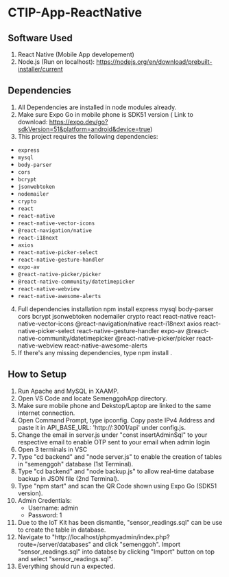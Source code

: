 # CTIP-App-ReactNative
## Software Used
1. React Native (Mobile App developement)
2. Node.js (Run on localhost): https://nodejs.org/en/download/prebuilt-installer/current
## Dependencies
1. All Dependencies are installed in node modules already.
2. Make sure Expo Go in mobile phone is SDK51 version ( Link to download: https://expo.dev/go?sdkVersion=51&platform=android&device=true)
3. This project requires the following dependencies:
- `express`
- `mysql`
- `body-parser`
- `cors`
- `bcrypt`
- `jsonwebtoken`
- `nodemailer`
- `crypto`
- `react`
- `react-native`
- `react-native-vector-icons`
- `@react-navigation/native`
- `react-i18next`
- `axios`
- `react-native-picker-select`
- `react-native-gesture-handler`
- `expo-av`
- `@react-native-picker/picker`
- `@react-native-community/datetimepicker`
- `react-native-webview`
- `react-native-awesome-alerts`

4. Full dependencies installation
npm install express mysql body-parser cors bcrypt jsonwebtoken nodemailer crypto react react-native react-native-vector-icons @react-navigation/native react-i18next axios react-native-picker-select react-native-gesture-handler expo-av @react-native-community/datetimepicker @react-native-picker/picker react-native-webview react-native-awesome-alerts
5. If there's any missing dependencies, type npm install <library>.


## How to Setup
1. Run Apache and MySQL in XAAMP.
2. Open VS Code and locate SemenggohApp directory.
3. Make sure mobile phone and Dekstop/Laptop are linked to the same internet connection.
4. Open Command Prompt, type ipconfig. Copy paste IPv4 Address and paste it in API_BASE_URL: 'http://<IP Adress>:3001/api' under config.js.
5. Change the email in server.js under "const insertAdminSql" to your respective email to enable OTP sent to your email when admin login
6. Open 3 terminals in VSC
7. Type "cd backend" and "node server.js" to enable the creation of tables in "semenggoh" database (1st Terminal).
8. Type "cd backend" and "node backup.js" to allow real-time database backup in JSON file (2nd Terminal).
9. Type "npm start" and scan the QR Code shown using Expo Go (SDK51 version).
10. Admin Credentials:
    - Username: admin
    - Password: 1
11. Due to the IoT Kit has been dismantle, "sensor_readings.sql" can be use to create the table in database.
12. Navigate to "http://localhost/phpmyadmin/index.php?route=/server/databases" and click "semenggoh". Import "sensor_readings.sql" into databse by clicking "Import" button on top and select "sensor_readings.sql".
13. Everything should run a expected.
